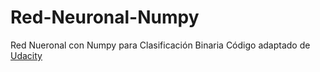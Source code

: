 # Red-Neuronal-Numpy
Red Nueronal con Numpy para Clasificación Binaria 
Código adaptado de [Udacity](https://github.com/udacity)
